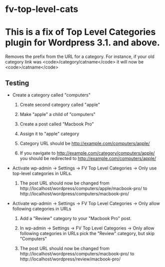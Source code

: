 fv-top-level-cats
=================

This is a fix of Top Level Categories plugin for Wordpress 3.1. and above.
=======
Removes the prefix from the URL for a category. For instance, if your old category link was &lt;code>/category/catname&lt;/code> it will now be &lt;code>/catname&lt;/code>

## Testing

* Create a category called "computers"

  1. Create second category called "apple"

  2. Make "apple" a child of "computers"

  3. Create a post called "Macbook Pro"

  4. Assign it to "apple" category

  5. Category URL should be http://example.com/computers/apple/

  6. If you navigate to http://example.com/category/computers/apple/ you should be redirected to http://example.com/computers/apple/

* Activate wp-admin -> Settings -> FV Top Level Categories -> Only use top-level categories in URLs.

  1. The post URL should now be changed from http://localhost/wordpress/computers/apple/macbook-pro/ to http://localhost/wordpress/computers/macbook-pro/

* Activate wp-admin -> Settings -> FV Top Level Categories -> Only allow following categories in URLs

  1. Add a "Review" category to your "Macbook Pro" post.

  2. In wp-admin -> Settings -> FV Top Level Categories -> Only allow following categories in URLs pick the "Review" category, but skip "Computers"

  2. The post URL should now be changed from http://localhost/wordpress/computers/macbook-pro/ to http://localhost/wordpress/review/macbook-pro/